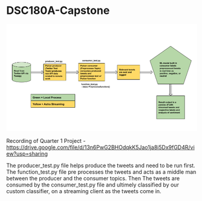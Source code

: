# DSC180A-Capstone
![Diagram](diagram.png)

Recording of Quarter 1 Project - https://drive.google.com/file/d/13n6PwG2BHOdqkK5Jao1ja8i5Dx9fGD4R/view?usp=sharing

The producer_test.py file helps produce the tweets and need to be run first. The function_test.py file pre processes the tweets and acts as a middle man between the producer and the consumer topics. Then The tweets are consumed by the consumer_test.py file and ultimely classified by our custom classifier, on a streaming client as the tweets come in.
